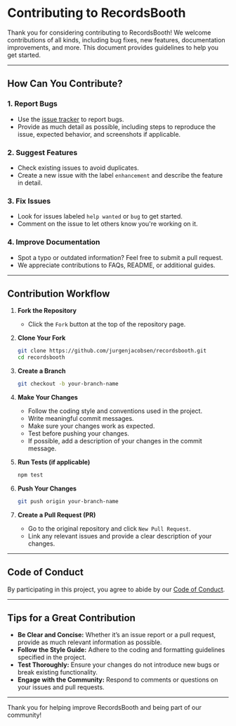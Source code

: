 # Contributing to RecordsBooth

Thank you for considering contributing to RecordsBooth! We welcome contributions of all kinds, including bug fixes, new features, documentation improvements, and more. This document provides guidelines to help you get started.

---

## How Can You Contribute?

### 1. Report Bugs

- Use the [issue tracker](https://github.com/jurgenjacobsen/recordsbooth/issues) to report bugs.
- Provide as much detail as possible, including steps to reproduce the issue, expected behavior, and screenshots if applicable.

### 2. Suggest Features

- Check existing issues to avoid duplicates.
- Create a new issue with the label `enhancement` and describe the feature in detail.

### 3. Fix Issues

- Look for issues labeled `help wanted` or `bug` to get started.
- Comment on the issue to let others know you're working on it.

### 4. Improve Documentation

- Spot a typo or outdated information? Feel free to submit a pull request.
- We appreciate contributions to FAQs, README, or additional guides.

---

## Contribution Workflow

1. **Fork the Repository**

    - Click the `Fork` button at the top of the repository page.

2. **Clone Your Fork**

    ```bash
    git clone https://github.com/jurgenjacobsen/recordsbooth.git
    cd recordsbooth
    ```

3. **Create a Branch**

    ```bash
    git checkout -b your-branch-name
    ```

4. **Make Your Changes**

    - Follow the coding style and conventions used in the project.
    - Write meaningful commit messages.
    - Make sure your changes work as expected.
    - Test before pushing your changes.
    - If possible, add a description of your changes in the commit message.

5. **Run Tests (if applicable)**

    ```bash
    npm test
    ```

6. **Push Your Changes**

    ```bash
    git push origin your-branch-name
    ```

7. **Create a Pull Request (PR)**

    - Go to the original repository and click `New Pull Request`.
    - Link any relevant issues and provide a clear description of your changes.

---

## Code of Conduct

By participating in this project, you agree to abide by our [Code of Conduct](/CODE_OF_CONDUCT.md).

---

## Tips for a Great Contribution

- **Be Clear and Concise:** Whether it’s an issue report or a pull request, provide as much relevant information as possible.
- **Follow the Style Guide:** Adhere to the coding and formatting guidelines specified in the project.
- **Test Thoroughly:** Ensure your changes do not introduce new bugs or break existing functionality.
- **Engage with the Community:** Respond to comments or questions on your issues and pull requests.

---

Thank you for helping improve RecordsBooth and being part of our community!

